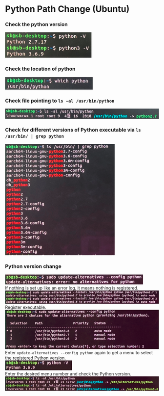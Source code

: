 # Python Path Change (Ubuntu)

### Check the python version
![pythonVersion](https://github.com/Kim-SuBin/2020_winter_Intern/blob/master/img/pythonVersion.PNG)

### Check the location of python
![whichPython](https://github.com/Kim-SuBin/2020_winter_Intern/blob/master/img/whichPython.PNG)

### Check file pointing to `ls -al /usr/bin/python`
![pythonFile](https://github.com/Kim-SuBin/2020_winter_Intern/blob/master/img/pythonFile.PNG)

### Check for different versions of Python executable via `ls /usr/bin/ | grep python`
![grepPython](https://github.com/Kim-SuBin/2020_winter_Intern/blob/master/img/grepPython.PNG)

### Python version change
![checkAlternatives](https://github.com/Kim-SuBin/2020_winter_Intern/blob/master/img/checkAlternatives.PNG)
<br> If nothing is set up like an error log, it means nothing is registered. <br>
![addAlternatives](https://github.com/Kim-SuBin/2020_winter_Intern/blob/master/img/addAlternatives.PNG)
<br> Register executable. <br>
![changeConfig](https://github.com/Kim-SuBin/2020_winter_Intern/blob/master/img/changeConfig.PNG)
<br> Enter `update-alternatives --config python` again to get a menu to select the registered Python version. <br>
![changedPython](https://github.com/Kim-SuBin/2020_winter_Intern/blob/master/img/changedPython.PNG)
<br> Enter the desired menu number and check the Python version. <br>
![changedBinAndAlternatives](https://github.com/Kim-SuBin/2020_winter_Intern/blob/master/img/changedBinAndAlternatives.PNG)
